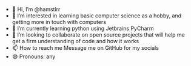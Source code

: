 - 👋 Hi, I’m @hamstirr
- 👀 I’m interested in learning basic computer science as a hobby, and getting more in touch with computers
- 🌱 I’m currently learning python using Jetbrains PyCharm
- 💞️ I’m looking to collaborate on open source projects that will help me get a firm understanding of code and how it works
- 📫 How to reach me Message me on GitHub for my socials
- 😄 Pronouns: any

<!---
hamstirr/hamstirr is a ✨ special ✨ repository because its `README.md` (this file) appears on your GitHub profile.
You can click the Preview link to take a look at your changes.
--->
